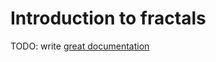 # Introduction to fractals

TODO: write [great documentation](http://jacobian.org/writing/what-to-write/)
